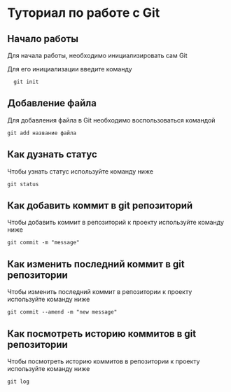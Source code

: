 # Туториал по работе с Git

## Начало работы

Для начала работы, необходимо инициализировать сам Git

Для его инициализации введите команду 

```
  git init
```

## Добавление файла

Для добавления файла в Git необходимо воспользоваться командой 

```
git add название файла
```


## Как дузнать статус

Чтобы узнать статус используйте команду ниже

```
git status
```

## Как добавить коммит в git репозиторий

Чтобы добавить коммит в репозиторий к проекту используйте команду ниже

```
git commit -m "message"
```

## Как изменить последний коммит в git репозитории

Чтобы изменить последний коммит в репозитории к проекту используйте команду ниже

```
git commit --amend -m "new message"
```

## Как посмотреть историю коммитов в git репозитории

Чтобы посмотреть историю коммитов в репозитории к проекту используйте команду ниже

```
git log
```



